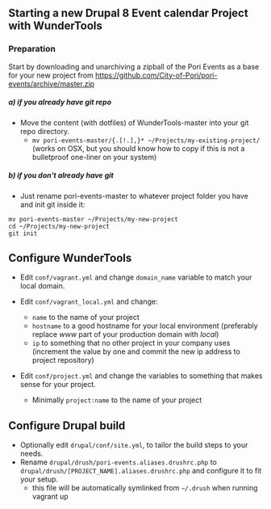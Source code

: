 ## Starting a new Drupal 8 Event calendar Project with WunderTools

### Preparation

Start by downloading and unarchiving a zipball of the Pori Events as a base for your new project from
https://github.com/City-of-Pori/pori-events/archive/master.zip

##### a) if you already have git repo

* Move the content (with dotfiles) of WunderTools-master into your git repo directory.
  - `mv pori-events-master/{.[!.],}* ~/Projects/my-existing-project/`  
(works on OSX, but you should know how to copy if this is not a bulletproof one-liner on your system)

##### b) if you don't already have git

* Just rename pori-events-master to whatever project folder you have and init git inside it:
```
mv pori-events-master ~/Projects/my-new-project
cd ~/Projects/my-new-project
git init
```

## Configure WunderTools

* Edit `conf/vagrant.yml` and change `domain_name` variable to match your local domain.
* Edit `conf/vagrant_local.yml` and change:
  - `name` to the name of your project
  - `hostname` to a good hostname for your local environment (preferably replace *www* part of your production domain 
 with *local*)
  - `ip` to something that no other project in your company uses (increment the value by one and commit the new ip 
 address to project repository)

* Edit `conf/project.yml` and change the variables to something that makes sense for your project.
  - Minimally `project:name` to the name of your project

## Configure Drupal build

* Optionally edit `drupal/conf/site.yml`, to tailor the build steps to your needs.
* Rename `drupal/drush/pori-events.aliases.drushrc.php` to `drupal/drush/[PROJECT_NAME].aliases.drushrc.php` and 
configure it to fit your setup. 
  - this file will be automatically symlinked from `~/.drush` when running vagrant up
